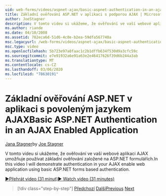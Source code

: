 ```yaml
---
uid: web-forms/videos/aspnet-ajax/basic-aspnet-authentication-in-an-ajax-enabled-application
title: Základní ověřování ASP.NET v aplikaci s podporou AJAX | Microsoft Docs
author: JoeStagner
description: V tomto videu si ukážeme, že ověřování ve vaší webové aplikaci AJAX umožňuje používat základní ověřování založené na ASP.NET formulářích.
ms.author: riande
ms.date: 04/10/2008
ms.assetid: 782eca6d-51d6-4c8e-b2ea-59dfa567740a
msc.legacyurl: /web-forms/videos/aspnet-ajax/basic-aspnet-authentication-in-an-ajax-enabled-application
msc.type: video
ms.openlocfilehash: 5b723e97a0faac1c2b1dffb634f530d9a3cfc59c
ms.sourcegitcommit: e7e91932a6e91a63e2e46417626f39d6b244a3ab
ms.translationtype: MT
ms.contentlocale: cs-CZ
ms.lasthandoff: 03/06/2020
ms.locfileid: "78630191"
---
```

# <a name="basic-aspnet-authentication-in-an-ajax-enabled-application"></a><span data-ttu-id="e81d7-103">Základní ověřování ASP.NET v aplikaci s povoleným jazykem AJAX</span><span class="sxs-lookup"><span data-stu-id="e81d7-103">Basic ASP.NET Authentication in an AJAX Enabled Application</span></span>

<span data-ttu-id="e81d7-104">[Jana Stagner](https://github.com/JoeStagner)</span><span class="sxs-lookup"><span data-stu-id="e81d7-104">by [Joe Stagner](https://github.com/JoeStagner)</span></span>

<span data-ttu-id="e81d7-105">V tomto videu si ukážeme, že ověřování ve vaší webové aplikaci AJAX umožňuje používat základní ověřování založené na ASP.NET formulářích.</span><span class="sxs-lookup"><span data-stu-id="e81d7-105">In this video I will demonstrate authentication in your AJAX enable web application using basic ASP.NET forms based authentication.</span></span>

[<span data-ttu-id="e81d7-106">&#9654;Přehrát video (31 minut)</span><span class="sxs-lookup"><span data-stu-id="e81d7-106">&#9654; Watch video (31 minutes)</span></span>](https://channel9.msdn.com/Blogs/ASP-NET-Site-Videos/basic-aspnet-authentication-in-an-ajax-enabled-application)

> [!div class="step-by-step"]
> <span data-ttu-id="e81d7-107">[Předchozí](implement-infinite-data-patterns-in-ajax.md)
> [Další](how-to-dynamically-change-css-using-the-aspnet-ajax-updatepanel.md)</span><span class="sxs-lookup"><span data-stu-id="e81d7-107">[Previous](implement-infinite-data-patterns-in-ajax.md)
[Next](how-to-dynamically-change-css-using-the-aspnet-ajax-updatepanel.md)</span></span>
